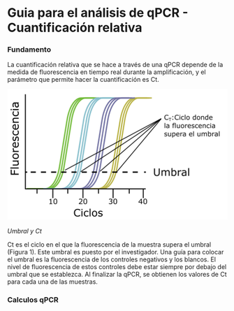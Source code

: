 # Guia para el análisis de qPCR - Cuantificación relativa

### Fundamento

La cuantificación relativa que se hace a través de una qPCR depende de la medida de fluorescencia en tiempo real durante la amplificación, y el parámetro que permite hacer la cuantificación es Ct. 

![Grafica perfil de amplificación](qPCR_plot.png)

*Umbral y Ct*

Ct es el ciclo en el que la fluorescencia de la muestra supera el umbral (Figura 1). Este umbral es puesto por el investigador. Una guía para colocar el umbral es la fluorescencia de los controles negativos y los blancos. El nivel de fluorescencia de estos controles debe estar siempre por debajo del umbral que se establezca. Al finalizar la qPCR, se obtienen los valores de Ct para cada una de las muestras.

### Calculos qPCR



[^1]: Ahmed M, Kim DR. pcr: an R package for quality assessment, analysis and testing of qPCR data. PeerJ. 2018 Mar 16;6:e4473. doi: 10.7717/peerj.4473. PMID: 29576953; PMCID: PMC5858653.

[^2]: Livak KJ, Schmittgen TD. Analysis of relative gene expression data using real-time quantitative PCR and the 2(-Delta Delta C(T)) Method. Methods. 2001 Dec;25(4):402-8. doi: 10.1006/meth.2001.1262. PMID: 11846609.

[^3]: Yuan, J.S., Reed, A., Chen, F. et al. Statistical analysis of real-time PCR data. BMC Bioinformatics 7, 85 (2006). https://doi.org/10.1186/1471-2105-7-85